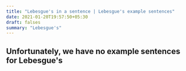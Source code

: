 ```yaml
---
title: "Lebesgue's in a sentence | Lebesgue's example sentences"
date: 2021-01-20T19:57:50+05:30
draft: falses
summary: "Lebesgue's"
---
```

## Unfortunately, we have no example sentences for Lebesgue's                 
